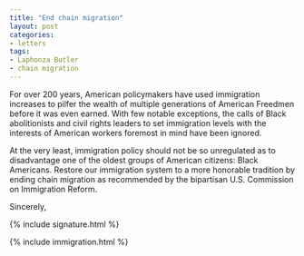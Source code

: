 ```yaml
---
title: "End chain migration"
layout: post
categories:
- letters
tags:
- Laphonza Butler
- chain migration
---
```


For over 200 years, American policymakers have used immigration increases to pilfer the wealth of multiple generations of American Freedmen before it was even earned. With few notable exceptions, the calls of Black abolitionists and civil rights leaders to set immigration levels with the interests of American workers foremost in mind have been ignored.

At the very least, immigration policy should not be so unregulated as to disadvantage one of the oldest groups of American citizens: Black Americans. Restore our immigration system to a more honorable tradition by ending chain migration as recommended by the bipartisan U.S. Commission on Immigration Reform.

Sincerely,

{% include signature.html %}

{% include immigration.html %}
